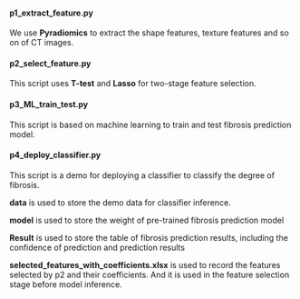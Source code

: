#### p1_extract_feature.py

We use **Pyradiomics** to extract the shape features, texture features and so on of CT images.

#### p2_select_feature.py

This script uses **T-test** and **Lasso** for two-stage feature selection.

#### p3_ML_train_test.py

This script is based on machine learning to train and test fibrosis prediction model.

#### p4_deploy_classifier.py

This script is a demo for deploying a classifier to classify the degree of fibrosis.

**data** is used to store the demo data for classifier inference.

**model** is used to store the weight of pre-trained fibrosis prediction model

**Result** is used to store the table of fibrosis prediction results, including the confidence of prediction and prediction results

**selected_features_with_coefficients.xlsx** is used to record the features selected by p2 and their coefficients. And it is used in the feature selection stage before model inference.